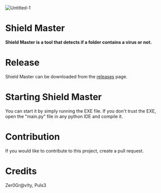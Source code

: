 ![Untitled-1](https://github.com/AgentP5547/Shield-Master/assets/97083513/51f25f80-58cc-4dfe-a27e-0b880d4dbd64)

# Shield Master

**Shield Master is a tool that detects if a folder contains a virus or not.**

# Release
Shield Master can be downloaded from the [releases](https://github.com/AgentP5547/Shield-Master/releases/) page.

# Starting Shield Master

You can start it by simply running the EXE file.
If you don't trust the EXE, open the "main.py" file in any python IDE and compile it.

# Contribution

If you would like to contribute to this project, create a pull request.

# Credits 

Zer0Gr@v!ty, Puls3
